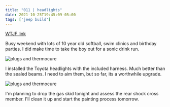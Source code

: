 ```yaml
---
title: "011 | headlights"
date: 2021-10-25T19:45:09-05:00
tags: ['jeep build']
---
```

[WTJF link](https://wranglertjforum.com/threads/prndls-tj-build-ii-the-green-one.55717/post-989272)

Busy weekend with lots of 10 year old softball, swim clinics and birthday parties. I did make time to take the boy out for a sonic drink run.

![plugs and thermocure](/build-thread/img/PXL_20211023_200835779.MP.jpg)

I installed the Toyota headlights with the included harness. Much better than the sealed beams. I need to aim them, but so far, its a worthwhile upgrade.

![plugs and thermocure](/build-thread/img/PXL_20211024_033517751.MP.jpg)

I'm planning to drop the gas skid tonight and assess the rear shock cross member. I'll clean it up and start the painting process tomorrow.